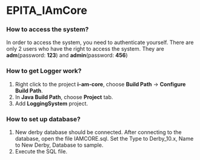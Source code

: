 # EPITA_IAmCore

### How to access the system?
In order to access the system, you need to authenticate yourself. There are only 2 users who have the right to access the system. They are **adm**(password: **123**) and **admin**(password: **456**)

### How to get Logger work?
1. Right click to the project **i-am-core**, choose **Build Path** -> **Configure Build Path**.
2. In **Java Build Path**, choose **Project** tab.
3. Add **LoggingSystem** project.

### How to set up database?
1. New derby database should be connected. After connecting to the database, open the file IAMCORE.sql. Set the Type to Derby_10.x, Name to New Derby, Database to sample.
2. Execute the SQL file.
